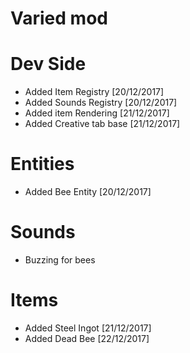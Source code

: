 # Varied mod

# Dev Side
* Added Item Registry [20/12/2017]
* Added Sounds Registry [20/12/2017]
* Added item Rendering [21/12/2017]
* Added Creative tab base [21/12/2017]

# Entities
* Added Bee Entity [20/12/2017]

# Sounds
* Buzzing for bees

# Items
* Added Steel Ingot [21/12/2017]
* Added Dead Bee [22/12/2017]
